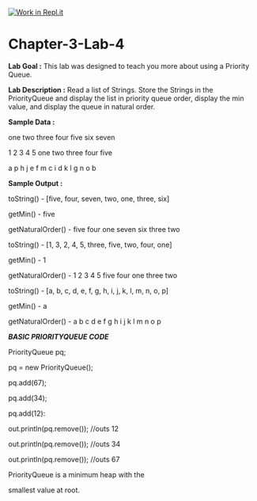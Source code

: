 [![Work in Repl.it](https://classroom.github.com/assets/work-in-replit-14baed9a392b3a25080506f3b7b6d57f295ec2978f6f33ec97e36a161684cbe9.svg)](https://classroom.github.com/online_ide?assignment_repo_id=4709260&assignment_repo_type=AssignmentRepo)
# Chapter-3-Lab-4

**Lab Goal :** This lab was designed to teach you more about using a Priority Queue.

**Lab Description :** Read a list of Strings. Store the Strings in the PriorityQueue and display the list in priority queue order, display the min value, and display the queue in natural order.

      

**Sample Data :** 

one two three four five six seven

1 2 3 4 5 one two three four five

a p h j e f m c i d k l g n o b

**Sample Output :**

toString() - [five, four, seven, two, one, three, six]

getMin() - five

getNaturalOrder() - five four one seven six three two

toString() - [1, 3, 2, 4, 5, three, five, two, four, one]

getMin() - 1

getNaturalOrder() - 1 2 3 4 5 five four one three two

toString() - [a, b, c, d, e, f, g, h, i, j, k, l, m, n, o, p]

getMin() - a

getNaturalOrder() - a b c d e f g h i j k l m n o p

          

**_BASIC PRIORITYQUEUE CODE_**

PriorityQueue<Integer> pq;

pq = new PriorityQueue<Integer>();

pq.add(67);

pq.add(34);

pq.add(12):

out.println(pq.remove()); //outs     12

out.println(pq.remove()); //outs     34

out.println(pq.remove()); //outs     67

PriorityQueue is a minimum heap with the 

smallest value at root.

